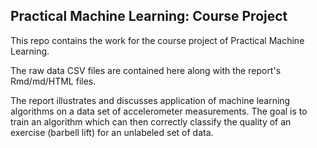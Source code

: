 ## Practical Machine Learning: Course Project

This repo contains the work for the course project of Practical Machine Learning.

The raw data CSV files are contained here along with the report's Rmd/md/HTML files.

The report illustrates and discusses application of machine learning algorithms on a data set of accelerometer measurements. The goal is to train an algorithm which can then correctly classify the quality of an exercise (barbell lift) for an unlabeled set of data.